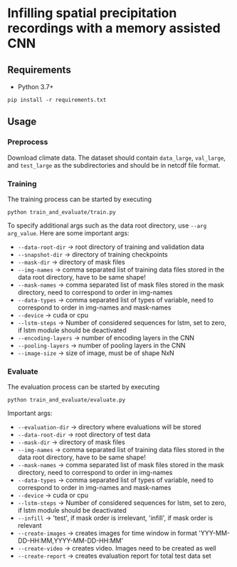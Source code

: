 # Infilling spatial precipitation recordings with a memory assisted CNN

## Requirements
- Python 3.7+

```
pip install -r requirements.txt
```

## Usage

### Preprocess 
Download climate data. The dataset should contain `data_large`, `val_large`, and `test_large` as the subdirectories and should be in netcdf file format.

### Training
The training process can be started by executing 

`python train_and_evaluate/train.py`

To specify additional args such as the data root directory, use `--arg arg_value`.
Here are some important args:
- `--data-root-dir` -> root directory of training and validation data
- `--snapshot-dir` -> directory of training checkpoints
- `--mask-dir` -> directory of mask files
- `--img-names` -> comma separated list of training data files stored in the data root directory, have to be same shape!
- `--mask-names` -> comma separated list of mask files stored in the mask directory, need to correspond to order in img-names
- `--data-types` -> comma separated list of types of variable, need to correspond to order in img-names and mask-names
- `--device` -> cuda or cpu
- `--lstm-steps` -> Number of considered sequences for lstm, set to zero, if lstm module should be deactivated
- `--encoding-layers` -> number of encoding layers in the CNN
- `--pooling-layers` -> number of pooling layers in the CNN
- `--image-size` -> size of image, must be of shape NxN

### Evaluate
The evaluation process can be started by executing

`python train_and_evaluate/evaluate.py`

Important args:
- `--evaluation-dir` -> directory where evaluations will be stored
- `--data-root-dir` -> root directory of test data
- `--mask-dir` -> directory of mask files
- `--img-names` -> comma separated list of training data files stored in the data root directory, have to be same shape!
- `--mask-names` -> comma separated list of mask files stored in the mask directory, need to correspond to order in img-names
- `--data-types` -> comma separated list of types of variable, need to correspond to order in img-names and mask-names
- `--device` -> cuda or cpu
- `--lstm-steps` -> Number of considered sequences for lstm, set to zero, if lstm module should be deactivated
- `--infill` -> 'test', if mask order is irrelevant, 'infill', if mask order is relevant
- `--create-images` -> creates images for time window in format 'YYY-MM-DD-HH:MM,YYYY-MM-DD-HH:MM'
- `--create-video` -> creates video. Images need to be created as well
- `--create-report` -> creates evaluation report for total test data set